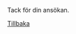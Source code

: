 <!--
.. title: Föreningen Stacken
.. slug: thanks
.. description:
-->

Tack för din ansökan.

[Tillbaka](..)
